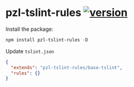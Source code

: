 ﻿pzl-tslint-rules  [![version](https://img.shields.io/badge/version-1.0.1-yellow.svg)](https://semver.org)
=================

Install the package:

```powershell
npm install pzl-tslint-rules -D
```

Update `tslint.json`

```json
{
  "extends": "pzl-tslint-rules/base-tslint",
  "rules": {}
}
```
